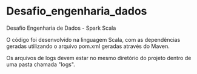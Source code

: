 # Desafio_engenharia_dados
Desafio Engenharia de Dados - Spark Scala

O código foi desenvolvido na linguagem Scala, com as dependências geradas utilizando o arquivo pom.xml geradas através do Maven.

Os arquivos de logs devem estar no mesmo diretório do projeto dentro de uma pasta chamada "logs".

